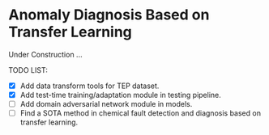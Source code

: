 # Anomaly Diagnosis Based on Transfer Learning

Under Construction ...

TODO LIST:  
- [x] Add data transform tools for TEP dataset.  
- [x] Add test-time training/adaptation module in testing pipeline.  
- [ ] Add domain adversarial network module in models.  
- [ ] Find a SOTA method in chemical fault detection and diagnosis based on transfer learning.  
